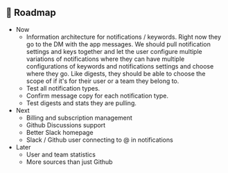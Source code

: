 ## 🎯 Roadmap

- Now
   - Information architecture for notifications / keywords. Right now they go to the DM with the app messages. We should pull notification settings and keys together and let the user configure multiple variations of notifications where they can have multiple configurations of keywords and notifications settings and choose where they go. Like digests, they should be able to choose the scope of if it's for their user or a team they belong to.
   - Test all notification types.
   - Confirm message copy for each notification type.
   - Test digests and stats they are pulling.
- Next
   - Billing and subscription management
   - Github Discussions support
   - Better Slack homepage
   - Slack / Github user connecting to @ in notifications
- Later
   - User and team statistics
   - More sources than just Github